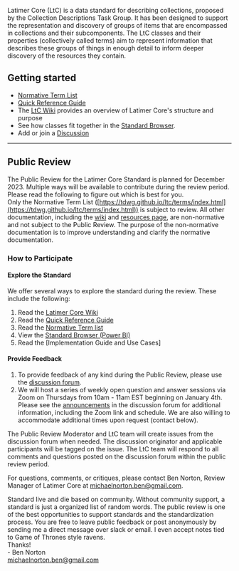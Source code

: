 Latimer Core (LtC) is a data standard for describing collections, proposed by the Collection Descriptions Task Group. It has been designed to support the representation and discovery of groups of items that are encompassed in collections and their subcomponents. The LtC classes and their properties (collectively called terms) aim to represent information that describes these groups of things in enough detail to inform deeper discovery of the resources they contain.

Getting started[](#getting-started)
-----------------------------------
*   [Normative Term List](terms/)
*   [Quick Reference Guide](quick-reference/)
*   The [LtC Wiki](https://github.com/tdwg/ltc/wiki/1.-Overview-of-Latimer-Core) provides an overview of Latimer Core's structure and purpose
*   See how classes fit together in the [Standard Browser](https://rebrand.ly/tdwg-cd-standard-browser).
*   Add or join a [Discussion](https://github.com/tdwg/ltc/discussions)

-------------
## Public Review 

The Public Review for the Latimer Core Standard is planned for December 2023. Multiple ways will be available to contribute during the review period. Please read the following to figure out which is best for you.  
Only the Normative Term List ([https://tdwg.github.io/ltc/terms/index.html](https://tdwg.github.io/ltc/terms/index.html)) is subject to review. 
All other documentation, including the [wiki](https://github.com/tdwg/ltc/wiki/1.-Overview-of-Latimer-Core) and [resources page](https://tdwg.github.io/ltc/resources/), are non-normative and not subject to the Public Review. The purpose of the non-normative documentation is to improve understanding and clarify the normative documentation.  

### How to Participate 
#### Explore the Standard
We offer several ways to explore the standard during the review. These include the following:
1.  Read the [Latimer Core Wiki](https://github.com/tdwg/ltc/wiki/1.-Overview-of-Latimer-Core)  
2.  Read the [Quick Reference Guide](https://tdwg.github.io/ltc/quick-reference/)  
3.  Read the [Normative Term list](https://tdwg.github.io/ltc/terms/)  
4.  View the [Standard Browser (Power BI)](https://rebrand.ly/tdwg-cd-standard-browser)  
5.  Read the [Implementation Guide and Use Cases]   

#### Provide Feedback
1. To provide feedback of any kind during the Public Review, please use the [discussion forum](https://github.com/tdwg/ltc/discussions).  
2. We will host a series of weekly open question and answer sessions via Zoom on Thursdays from 10am - 11am EST beginning on January 4th. 
Please see the [announcements](https://github.com/tdwg/ltc/discussions/categories/announcements) in the discussion forum for additional information, including the Zoom link and schedule. We are also willing to accommodate additional times upon request (contact below).  

The Public Review Moderator and LtC team will create issues from the discussion forum when needed. 
The discussion originator and applicable participants will be tagged on the issue. The LtC team will respond to all comments and questions posted on the discussion forum within the 
public review period. 

For questions, comments, or critiques, please contact Ben Norton, Review Manager of Latimer Core at [michaelnorton.ben@gmail.com](mailto:michaelnorton.ben@gmail.com).

Standard live and die based on community. Without community support, a standard is just a organized list of random words. 
The public review is one of the best opportunities to support standards and the standardization process. 
You are free to leave public feedback or post anonymously by sending me a direct message over slack or email. 
I even accept notes tied to Game of Thrones style ravens.  
Thanks!  
\- Ben Norton  
[michaelnorton.ben@gmail.com](mailto:michaelnorton.ben@gmail.com)
